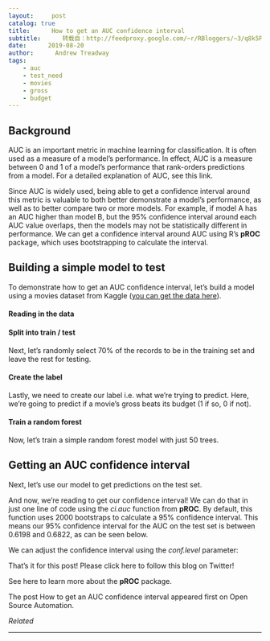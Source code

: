 ```yaml
---
layout:     post
catalog: true
title:      How to get an AUC confidence interval
subtitle:      转载自：http://feedproxy.google.com/~r/RBloggers/~3/q8k5PttF3TY/
date:      2019-08-20
author:      Andrew Treadway
tags:
    - auc
    - test_need
    - movies
    - gross
    - budget
---
```


## **Background**

AUC is an important metric in machine learning for classification. It is often used as a measure of a model’s performance. In effect, AUC is a measure between 0 and 1 of a model’s performance that rank-orders predictions from a model. For a detailed explanation of AUC, see this link.

Since AUC is widely used, being able to get a confidence interval around this metric is valuable to both better demonstrate a model’s performance, as well as to better compare two or more models. For example, if model A has an AUC higher than model B, but the 95% confidence interval around each AUC value overlaps, then the models may not be statistically different in performance. We can get a confidence interval around AUC using R’s **pROC** package, which uses bootstrapping to calculate the interval.

## **Building a simple model to test**

To demonstrate how to get an AUC confidence interval, let’s build a model using a movies dataset from Kaggle ([you can get the data here](https://www.kaggle.com/carolzhangdc/imdb-5000-movie-dataset/downloads/imdb-5000-movie-dataset.zip/1)).

#### **Reading in the data**

#### **Split into train / test**

Next, let’s randomly select 70% of the records to be in the training set and leave the rest for testing.

#### **Create the label**

Lastly, we need to create our label i.e. what we’re trying to predict. Here, we’re going to predict if a movie’s gross beats its budget (1 if so, 0 if not).

#### **Train a random forest**

Now, let’s train a simple random forest model with just 50 trees.

## **Getting an AUC confidence interval**

Next, let’s use our model to get predictions on the test set.

And now, we’re reading to get our confidence interval! We can do that in just one line of code using the *ci.auc* function from **pROC**. By default, this function uses 2000 bootstraps to calculate a 95% confidence interval. This means our 95% confidence interval for the AUC on the test set is between 0.6198 and 0.6822, as can be seen below.

We can adjust the confidence interval using the *conf.level* parameter:

That’s it for this post! Please click here to follow this blog on Twitter!

See here to learn more about the **pROC** package.

The post How to get an AUC confidence interval appeared first on Open Source Automation.


*Related*






---
